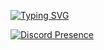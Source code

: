 [![Typing SVG](https://readme-typing-svg.demolab.com?font=Fira+Code&pause=1000&color=65F78C&random=false&width=435&lines=Aspiring+DevOps+Engineer)](https://git.io/typing-svg)

[![Discord Presence](https://lanyard.cnrad.dev/api/703325602484191353)](https://discord.com/users/703325602484191353)
